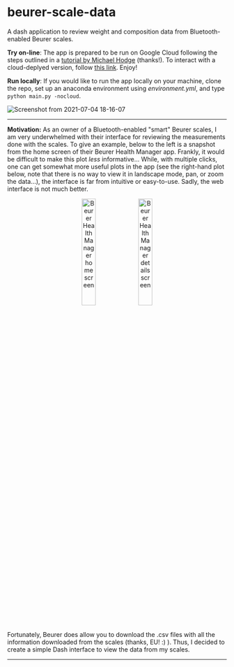 # beurer-scale-data
A dash application to review weight and composition data from Bluetooth-enabled Beurer scales.

**Try on-line**: The app is prepared to be run on Google Cloud following the steps outlined in a [tutorial by Michael Hodge](https://datasciencecampus.github.io/deploy-dash-with-gcp/) (thanks!). To interact with a cloud-deplyed version, follow [this link](http://weight-composition-vis.appspot.com/). Enjoy!

**Run locally**: If you would like to run the app locally on your machine, clone the repo, set up an anaconda environment using *environment.yml*, and type `python main.py -nocloud`.

![Screenshot from 2021-07-04 18-16-07](https://user-images.githubusercontent.com/22397839/124392080-0f320780-dcf4-11eb-9a6b-1f0015c8536e.png)

-------------------------

**Motivation:** As an owner of a Bluetooth-enabled "smart" Beurer scales, I am very underwhelmed with their interface for reviewing the measurements done with the scales. To give an example, below to the left is a snapshot from the home screen of their Beurer Health Manager app. Frankly, it would be difficult to make this plot *less* informative... While, with multiple clicks, one can get somewhat more useful plots in the app (see the right-hand plot below, note that there is no way to view it in landscape mode, pan, or zoom the data...), the interface is far from intuitive or easy-to-use. Sadly, the web interface is not much better.

<p align="center">
<img src="https://user-images.githubusercontent.com/22397839/123541724-3d3ca800-d746-11eb-9a4d-0e650efb6b1e.jpg" alt="Beurer Health Manager home screen" width="25%"/>     <img src="https://user-images.githubusercontent.com/22397839/123541725-3e6dd500-d746-11eb-92a8-aacdc3759973.jpg" alt="Beurer Health Manager details screen" width="25%"/></td>
</p>

Fortunately, Beurer does allow you to download the .csv files with all the information downloaded from the scales (thanks, EU! :) ). Thus, I decided to create a simple Dash interface to view the data from my scales.

-------------------------
